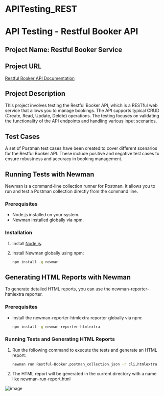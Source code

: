 # APITesting_REST

# API Testing - Restful Booker API

## Project Name: Restful Booker Service

## Project URL
[Restful Booker API Documentation](https://restful-booker.herokuapp.com/apidoc/index.html#)

## Project Description
This project involves testing the Restful Booker API, which is a RESTful web service that allows you to manage bookings. The API supports typical CRUD (Create, Read, Update, Delete) operations. The testing focuses on validating the functionality of the API endpoints and handling various input scenarios.

## Test Cases
A set of Postman test cases have been created to cover different scenarios for the Restful Booker API. These include positive and negative test cases to ensure robustness and accuracy in booking management.

## Running Tests with Newman
Newman is a command-line collection runner for Postman. It allows you to run and test a Postman collection directly from the command line.

### Prerequisites
- Node.js installed on your system.
- Newman installed globally via npm.

### Installation
1. Install [Node.js](https://nodejs.org/).
2. Install Newman globally using npm:
   
   ```sh
   npm install -g newman
   
## Generating HTML Reports with Newman
To generate detailed HTML reports, you can use the newman-reporter-htmlextra reporter.

### Prerequisites
* Install the newman-reporter-htmlextra reporter globally via npm:

   ```sh
   npm install -g newman-reporter-htmlextra

### Running Tests and Generating HTML Reports
1. Run the following command to execute the tests and generate an HTML report:

   ```sh
   newman run Restful-Booker.postman_collection.json -r cli,htmlextra
   
2. The HTML report will be generated in the current directory with a name like newman-run-report.html

![image](https://github.com/user-attachments/assets/80e49180-8c5a-45a8-8a3d-966c8c15a174)







